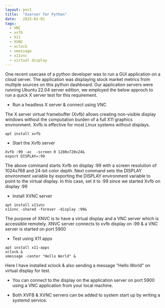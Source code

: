 ```yaml
---
layout: post
title:  "Xserver for Python"
date:   2025-02-01
tags:
  - VNC
  - xvfb
  - X11
  - XVNC
  - xclock
  - xmessage
  - x11vnc
  - virtual display
---
```



One recent usecase of a python developer was to run a GUI application on a cloud server. The application was displaying stock market metrics from multiple sources on this python dashboard. 
Our application servers were running Ubuntu 22.04 server edition, we employed the below approch to run a quick X server test for this requirement. 

* Run a headless X server & connect using VNC

The X server virtual framebuffer (Xvfb) allows creating non-visible display windows without the computation burden of a full X11 graphics environment. 
Xvfb is effective for most Linux systems without displays.

```
apt install xvfb
```

* Start the Xvfb server

```
Xvfb :99 -ac  -screen 0 1280x720x24&
export DISPLAY=:99
```

The above command starts Xvfb on display :99 with a screen resolution of 1024x768 and 24-bit color depth. 
Next command sets the DISPLAY environment variable by exporting the DISPLAY environment variable to point to the virtual display. 
In this case, set it to :99 since we started Xvfb on display :99

* Install XVNC server 

```
apt install x11vnc
x11vnc -shared -forever -display :99&

```

The purpose of XNVC is to have a virtual display and a VNC server which is accessible remotely.
XNVC server connects to xvfb display on :99 & a VNC server is started on port 5900 

* Test using X11 apps

```
apt install x11-apps
xclock &
xmessage -center "Hello World" &
```

Here I have installed xclock & also sending a message "Hello World" on virtual display for test.

* You can connect to the display on the application server on port 5900 using a VNC application from your local machine.

* Both XVFB & XVNC servers can be added to system start up by writing a systemd service.
